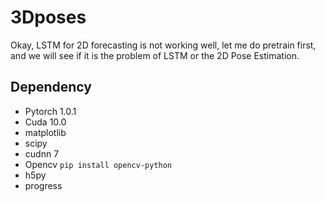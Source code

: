 # 3Dposes

Okay, LSTM for 2D forecasting is not working well, let me do pretrain first, 
and we will see if it is the problem of LSTM or the 2D Pose Estimation.

## Dependency
- Pytorch   1.0.1
- Cuda 10.0
- matplotlib
- scipy
- cudnn 7
- Opencv `pip install opencv-python`
- h5py
- progress

